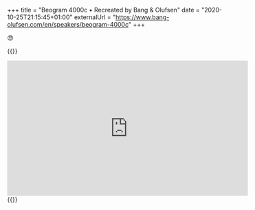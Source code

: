 +++
title = "Beogram 4000c • Recreated by Bang & Olufsen"
date = "2020-10-25T21:15:45+01:00"
externalUrl = "https://www.bang-olufsen.com/en/speakers/beogram-4000c"
+++

😍

{{<raw>}}
<iframe allowFullScreen="allowFullScreen" src="https://www.youtube.com/embed/RDZB_E39k2c?ecver=1&amp;iv_load_policy=3&amp;rel=0&amp;yt:stretch=4:3&amp;autohide=1&amp;color=red&amp;width=560&amp;width=560" width="560" height="315" allowtransparency="true" frameborder="0"></iframe>
{{</raw>}}

